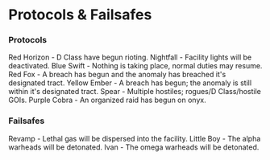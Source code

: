 # Protocols & Failsafes

### Protocols

Red Horizon - D Class have begun rioting.
Nightfall - Facility lights will be deactivated.
Blue Swift - Nothing is taking place, normal duties may resume.
Red Fox - A breach has begun and the anomaly has breached it's designated tract.
Yellow Ember - A breach has begun; the anomaly is still within it's designated tract.
Spear - Multiple hostiles; rogues/D Class/hostile GOIs.
Purple Cobra - An organized raid has begun on onyx.

### Failsafes

Revamp - Lethal gas will be dispersed into the facility.
Little Boy - The alpha warheads will be detonated.
Ivan - The omega warheads will be detonated.
